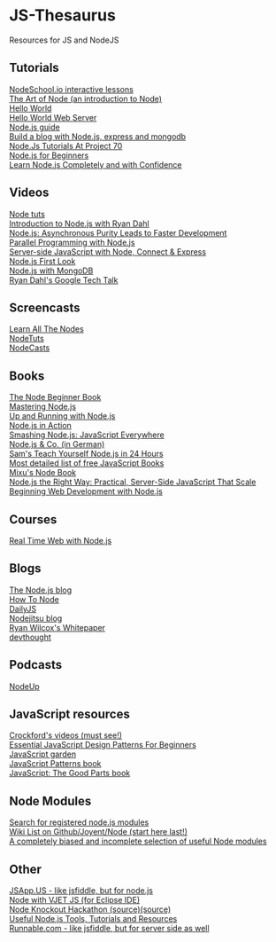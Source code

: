 # JS-Thesaurus
Resources for JS and NodeJS

Tutorials
---
[NodeSchool.io interactive lessons](http://nodeschool.io/)  
[The Art of Node (an introduction to Node)](https://github.com/maxogden/art-of-node/#the-art-of-node)  
[Hello World](http://www.nodebeginner.org/#hello-world)  
[Hello World Web Server](http://www.nodebeginner.org/#building-the-application-stack)  
[Node.js guide](http://nodeguide.com/)  
[Build a blog with Node.js, express and mongodb](http://howtonode.org/express-mongodb)  
[Node.Js Tutorials At Project 70](http://project70.com/)  
[Node.js for Beginners](http://net.tutsplus.com/tutorials/javascript-ajax/node-js-for-beginners/)  
[Learn Node.js Completely and with Confidence](http://javascriptissexy.com/learn-node-js-completely-and-with-confidence/)  

Videos
---
[Node tuts](http://nodetuts.com/)  
[Introduction to Node.js with Ryan Dahl](http://www.youtube.com/watch?v=jo_B4LTHi3I)  
[Node.js: Asynchronous Purity Leads to Faster Development](http://www.infoq.com/presentations/nodejs)  
[Parallel Programming with Node.js](http://www.infoq.com/presentations/Parallel-Programming-with-Nodejs)  
[Server-side JavaScript with Node, Connect & Express](http://vimeo.com/18077379)  
[Node.js First Look](http://www.lynda.com/Nodejs-tutorials/Nodejs-First-Look/101554-2.html)  
[Node.js with MongoDB](http://www.youtube.com/watch?v=0_GNHWZHc-o)  
[Ryan Dahl's Google Tech Talk](http://www.youtube.com/watch?v=F6k8lTrAE2g)  

Screencasts
---
[Learn All The Nodes](http://learnallthenodes.com/)  
[NodeTuts](http://nodetuts.com/)  
[NodeCasts](http://nodecasts.net/)  

Books
---
[The Node Beginner Book](http://nodebeginner.org/)  
[Mastering Node.js](http://visionmedia.github.com/masteringnode/)  
[Up and Running with Node.js](http://chimera.labs.oreilly.com/books/1234000001808/index.html)  
[Node.js in Action](http://www.manning.com/cantelon/)  
[Smashing Node.js: JavaScript Everywhere](http://amzn.com/B008Z5OEUY)  
[Node.js & Co. (in German)](http://www.amazon.de/dp/389864829X)  
[Sam's Teach Yourself Node.js in 24 Hours](http://nodejsbook.io/)  
[Most detailed list of free JavaScript Books](http://jsbooks.revolunet.com/)  
[Mixu's Node Book](http://book.mixu.net/node/index.html)  
[Node.js the Right Way: Practical, Server-Side JavaScript That Scale](http://pragprog.com/book/jwnode/node-js-the-right-way)  
[Beginning Web Development with Node.js](https://leanpub.com/webdevelopmentwithnodejs)  

Courses
---
[Real Time Web with Node.js](http://node.codeschool.com/)  

Blogs
---
[The Node.js blog](http://blog.nodejs.org/)  
[How To Node](http://howtonode.org/)  
[DailyJS](http://dailyjs.com/)  
[Nodejitsu blog](http://blog.nodejitsu.com/)  
[Ryan Wilcox's Whitepaper](http://www.wilcoxd.com/whitepapers/node_js/)  
[devthought](http://www.devthought.com/)  

Podcasts
---
[NodeUp](http://nodeup.com/)  

JavaScript resources
---
[Crockford's videos (must see!)](http://yuiblog.com/crockford/)  
[Essential JavaScript Design Patterns For Beginners](http://www.addyosmani.com/resources/essentialjsdesignpatterns/book/)  
[JavaScript garden](http://bonsaiden.github.com/JavaScript-Garden/)  
[JavaScript Patterns book](http://oreilly.com/catalog/9780596806767)  
[JavaScript: The Good Parts book](http://oreilly.com/catalog/9780596517748/)  

Node Modules
---
[Search for registered node.js modules](http://npmjs.org/)  
[Wiki List on Github/Joyent/Node (start here last!)](https://github.com/joyent/node/wiki/modules)  
[A completely biased and incomplete selection of useful Node modules](http://www.freshblurbs.com/articles/important-node-js-modules.html)  

Other
---
[JSApp.US - like jsfiddle, but for node.js](http://jsapp.us/)  
[Node with VJET JS (for Eclipse IDE)](https://www.ebayopensource.org/index.php/VJET/NodeJS)  
[Node Knockout Hackathon (source)](http://nodeknockout.com/)[(source)](https://github.com/nko3/website)  
[Useful Node.js Tools, Tutorials and Resources](http://coding.smashingmagazine.com/2011/09/16/useful-node-js-tools-tutorials-and-resources/)  
[Runnable.com - like jsfiddle, but for server side as well](http://runnable.com/)  
